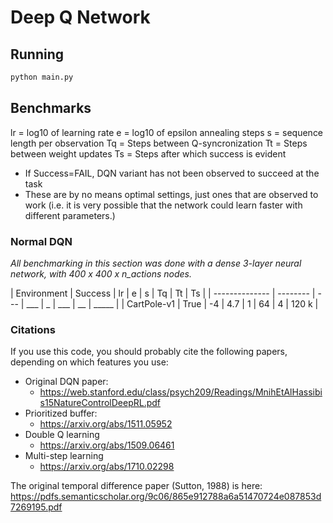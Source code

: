 # Deep Q Network


## Running
```bash
python main.py
```

## Benchmarks

lr = log10 of learning rate
e  = log10 of epsilon annealing steps
s  = sequence length per observation
Tq = Steps between Q-syncronization
Tt = Steps between weight updates
Ts = Steps after which success is evident


 - If Success=FAIL, DQN variant has not been observed to succeed at the task
 - These are by no means optimal settings, just ones that are observed to work (i.e. it is very possible that the network could learn faster with different parameters.)

### Normal DQN

_All benchmarking in this section was done with a dense 3-layer neural network, with 400 x 400 x n_actions nodes._

| Environment    | Success  | lr  | e   | s | Tq  | Tt | Ts    |
| -------------- | -------- | --- | ___ | _ | ___ | __ | _____ |
| CartPole-v1    | True     | -4  | 4.7 | 1 | 64  | 4  | 120 k |






### Citations
If you use this code, you should probably cite the following papers, depending on which features you use:

 - Original DQN paper:
   - https://web.stanford.edu/class/psych209/Readings/MnihEtAlHassibis15NatureControlDeepRL.pdf
 - Prioritized buffer:
   - https://arxiv.org/abs/1511.05952
- Double Q learning
   - https://arxiv.org/abs/1509.06461
- Multi-step learning
   -  https://arxiv.org/abs/1710.02298


The original temporal difference paper (Sutton, 1988) is here: https://pdfs.semanticscholar.org/9c06/865e912788a6a51470724e087853d7269195.pdf
